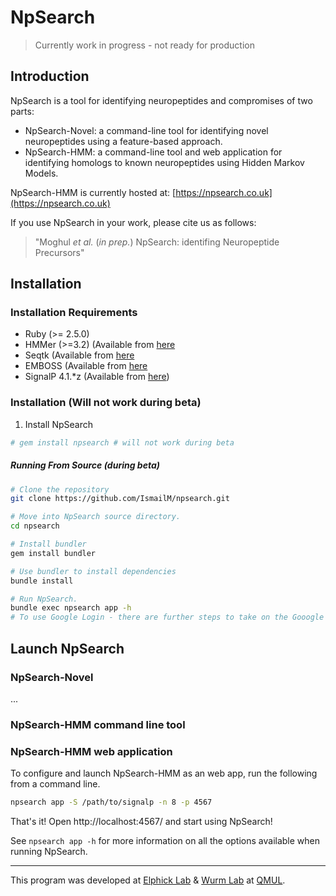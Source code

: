 # NpSearch

> Currently work in progress - not ready for production




## Introduction

NpSearch is a tool for identifying neuropeptides and compromises of two parts:

- NpSearch-Novel: a command-line tool for identifying novel neuropeptides using a feature-based approach.
- NpSearch-HMM: a command-line tool and web application for identifying homologs to known neuropeptides using Hidden Markov Models.


NpSearch-HMM is currently hosted at: [https://npsearch.co.uk](https://npsearch.co.uk)


If you use NpSearch in your work, please cite us as follows:
> "Moghul <em>et al.</em> (<em>in prep.</em>) NpSearch: identifing Neuropeptide Precursors"




## Installation
### Installation Requirements
* Ruby (>= 2.5.0)
* HMMer (>=3.2) (Available from [here](http://hmmer.org)
* Seqtk (Available from [here](https://github.com/lh3/seqtk)
* EMBOSS (Available from [here](http://emboss.sourceforge.net)
* SignalP 4.1.*z (Available from [here](http://www.cbs.dtu.dk/cgi-bin/nph-sw_request?signalp))


### Installation (Will not work during beta)
1. Install NpSearch

```bash
# gem install npsearch # will not work during beta 
```

##### Running From Source (during beta)

```bash
# Clone the repository
git clone https://github.com/IsmailM/npsearch.git

# Move into NpSearch source directory.
cd npsearch

# Install bundler
gem install bundler

# Use bundler to install dependencies
bundle install

# Run NpSearch.
bundle exec npsearch app -h
# To use Google Login - there are further steps to take on the Gooogle Admin dashboard to get API keys..

```




## Launch NpSearch

### NpSearch-Novel
...

### NpSearch-HMM command line tool


### NpSearch-HMM web application

To configure and launch NpSearch-HMM as an web app, run the following from a command line.

```bash
npsearch app -S /path/to/signalp -n 8 -p 4567 
```

That's it! Open http://localhost:4567/ and start using NpSearch!

See `npsearch app -h` for more information on all the options available when running NpSearch.







<hr>

This program was developed at [Elphick Lab](http://www.sbcs.qmul.ac.uk/staff/mauriceelphick.html) & [Wurm Lab](https://wurmlab.github.io) at [QMUL](http://sbcs.qmul.ac.uk).
